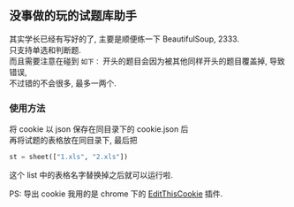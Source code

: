 ## 没事做的玩的试题库助手

其实学长已经有写好的了, 主要是顺便练一下 BeautifulSoup, 2333.  
只支持单选和判断题.  
而且需要注意在碰到 `如下：` 开头的题目会因为被其他同样开头的题目覆盖掉, 导致错误,   
不过错的不会很多, 最多一两个.  

### 使用方法

将 cookie 以 json 保存在同目录下的 cookie.json 后  
再将试题的表格放在同目录下, 最后把    
```python
st = sheet(["1.xls", "2.xls"])
```
这个 list 中的表格名字替换掉之后就可以运行啦.   

PS: 导出 cookie 我用的是 chrome 下的 [EditThisCookie][1] 插件.

[1]: https://chrome.google.com/webstore/detail/fngmhnnpilhplaeedifhccceomclgfbg